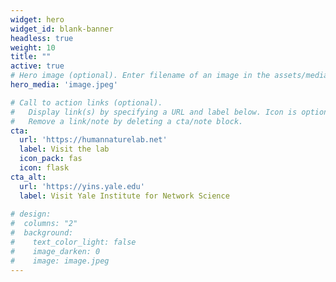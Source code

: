 ```yaml
---
widget: hero
widget_id: blank-banner
headless: true
weight: 10
title: ""
active: true
# Hero image (optional). Enter filename of an image in the assets/media/ folder.
hero_media: 'image.jpeg'

# Call to action links (optional).
#   Display link(s) by specifying a URL and label below. Icon is optional for `cta`.
#   Remove a link/note by deleting a cta/note block.
cta:
  url: 'https://humannaturelab.net'
  label: Visit the lab
  icon_pack: fas
  icon: flask
cta_alt:
  url: 'https://yins.yale.edu'
  label: Visit Yale Institute for Network Science
  
# design:
#  columns: "2"
#  background:
#    text_color_light: false
#    image_darken: 0
#    image: image.jpeg
---
```

